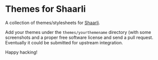 # Themes for Shaarli
A collection of themes/stylesheets for [Shaarli](https://github.com/sebsauvage/Shaarli).

Add your themes under the `themes/yourthemename` directory (with some screenshots and a proper free software license and send a pull request.
Eventually it could be submitted for upstream integration.

Happy hacking!
